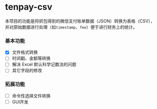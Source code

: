 # tenpay-csv
本项目的功能是将抓包得到的微信支付账单数据（JSON）转换为表格（CSV），并对原始数据进行处理（如`timestamp`、`fee`）便于进行财务上的统计。

### 基本功能

- [x] 文件格式转换
- [ ] 时间戳、金额等转换
- [ ] 解决 Excel 默认科学记数法的问题
- [ ] 其它字段的修改

### 拓展功能

- [ ] 命令性选择文件转换
- [ ] GUI开发